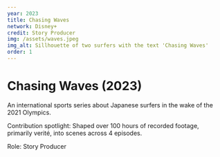 ```yaml
---
year: 2023
title: Chasing Waves
network: Disney+
credit: Story Producer
img: /assets/waves.jpeg
img_alt: Sillhouette of two surfers with the text 'Chasing Waves'
order: 1
---
```


# Chasing Waves (2023)

An international sports series about Japanese surfers in the wake of the 2021 Olympics.

Contribution spotlight: Shaped over 100 hours of recorded footage, primarily verité, into scenes across 4 episodes.

Role:  Story Producer
